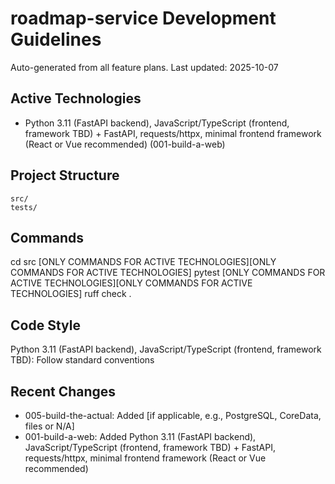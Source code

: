 # roadmap-service Development Guidelines

Auto-generated from all feature plans. Last updated: 2025-10-07

## Active Technologies
- Python 3.11 (FastAPI backend), JavaScript/TypeScript (frontend, framework TBD) + FastAPI, requests/httpx, minimal frontend framework (React or Vue recommended) (001-build-a-web)

## Project Structure
```
src/
tests/
```

## Commands
cd src [ONLY COMMANDS FOR ACTIVE TECHNOLOGIES][ONLY COMMANDS FOR ACTIVE TECHNOLOGIES] pytest [ONLY COMMANDS FOR ACTIVE TECHNOLOGIES][ONLY COMMANDS FOR ACTIVE TECHNOLOGIES] ruff check .

## Code Style
Python 3.11 (FastAPI backend), JavaScript/TypeScript (frontend, framework TBD): Follow standard conventions

## Recent Changes
- 005-build-the-actual: Added [if applicable, e.g., PostgreSQL, CoreData, files or N/A]
- 001-build-a-web: Added Python 3.11 (FastAPI backend), JavaScript/TypeScript (frontend, framework TBD) + FastAPI, requests/httpx, minimal frontend framework (React or Vue recommended)

<!-- MANUAL ADDITIONS START -->
<!-- MANUAL ADDITIONS END -->
